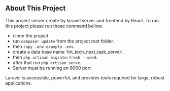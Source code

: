 
## About This Project

This project server create by laravel server and frontend by React. To run this project please run those command bellow. 

- clone the project
- run `composer update` from the project root folder.
- then `copy .env.example .env`.
- create a data base name 'tnt_tech_next_task_server'.
- then `php artisan migrate:fresh --seed`.
- after that run `php artisan serve`.
- Server must be running on 8000 port

Laravel is accessible, powerful, and provides tools required for large, robust applications.
